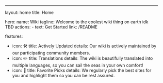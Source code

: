 ---

layout: home
title: Home

hero:
  name: Wiki
  tagline: Welcome to the coolest wiki thing on earth idk TBD
  actions: 
    - text: Get Started
  link: /README

features:
  - icon: 🛠️
    title: Actively Updated
    details: Our wiki is actively maintained by our participating community members.
  - icon: ✏️
    title: Translations
    details: The wiki is beautifully translated into multiple languages, so you can sail the seas in your own comfort!
  - icon: 🌟
    title: Favorite Picks
    details: We regularly pick the best sites for you and highlight them so you can be rest assured.
